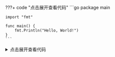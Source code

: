 ???+ code "点击展开查看代码"
    ```go
    package main

    import "fmt"

    func main() {
        fmt.Println("Hello, World!")
    }
    ```

<details>
<summary>点击展开查看代码</summary>

```go
package main

import "fmt"

func main() {
    fmt.Println("Hello, World!")
}
```

</details>